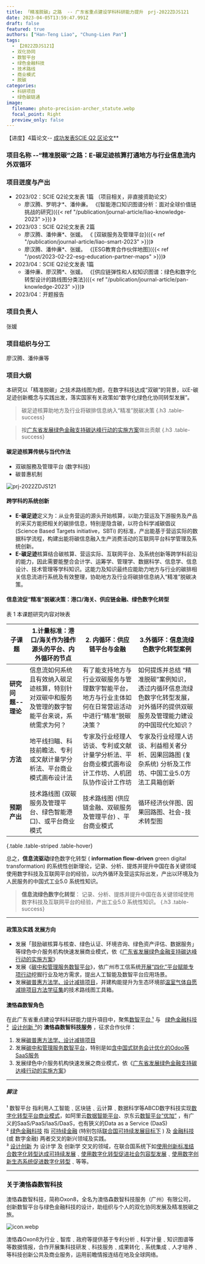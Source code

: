 ```yaml
---
title: 「精准脱碳」之路  -- 广东省重点建设学科科研能力提升　prj-2022ZDJS121
date: 2023-04-05T13:59:47.991Z
draft: false
featured: true
authors: ["Han-Teng Liao", "Chung-Lien Pan"]
tags:
  - 【2022ZDJS121】
  - 双化协同
  - 数智平台
  - 绿色金融科技
  - 技术路线
  - 商业模式
  - 脱碳
categories:
  - 科研项目
  - 绿色碳链通
image:
  filename: photo-precision-archer_statute.webp
  focal_point: Right
  preview_only: false
---
```

<style>
h1{font-size: 3.75rem; important!}
h2{font-size: 2.5rem; important!}
</style>

<div class="p-3 mb-2 bg-success text-white  container" markdown="1">

<span style="color: white;"><i class="fas fa-battery-full ai-2x fa-bounce"></i></span>
【进度】4篇论文-- [成功发表SCIE Q2 区论文](/tag/2022zdjs121)**

</div>


### 项目名称 --“精准脱碳”之路：E-碳足迹核算打通地方与行业信息流内外双循环

### 项目迸度与产出

* 2023/02：SCIE Q2论文发表 1篇  （项目相关，非直接资助论文）
    * 廖汉腾、罗明才*、潘仲亷。  《[智能港口知识图谱分析：面对全球价值链挑战的研究]({{< ref "/publication/journal-article/liao-knowledge-2023" >}}) 》
* 2023/03：SCIE Q2论文发表 2篇
    * 廖汉腾、潘仲亷*、张媛。 《 [双碳服务及管理平台]({{< ref "/publication/journal-article/liao-smart-2023" >}})》
    * 廖汉腾、潘仲亷*、张媛。  《[ESG教育合作伙伴地图]({{< ref "/post/2023-02-22-esg-education-partner-maps" >}})》
* 2023/04：SCIE Q2论文发表 1篇
    * 潘仲亷、廖汉腾*、张媛。  《[供应链弹性和人权知识图谱：绿色和数字化转型设计的路线图分类法]({{< ref "/publication/journal-article/pan-knowledge-2023" >}})》
* 2023/04：开题报告

<!--more-->

### 项目负责人
张媛

### 项目组织与分工
廖汉腾、潘仲亷等

### 项目大纲

本研究以「精准脱碳」之技术路线图为题，在数字科技达成“双碳”的背景，以E-碳足迹创新概念与实践出发，落实国家有关政策如“数字化绿色化协同转型发展”。

> 碳足迹核算助地方及行业将碳排信息纳入“精准”脱碳决策
{.h3 .table-success}


> 按[广东省发展绿色金融支持碳达峰行动的实施方案](https://www.gd.gov.cn/zwgk/wjk/qbwj/ybh/content/post_3972447.html)做出贡献
{.h3 .table-success}

#### 碳足迹核算传统与当代作法

* 双碳服務及管理平台 (数字科技)
* 碳普惠机制

![prj-2022ZDJS121](prj-2022ZDJS121.png)


#### 跨学科的系统创新
 * **E-碳足迹**定义为：从业务营运的源头开始核算，以助力营运及下游服务及产品的采买方能把相关的碳排信息，特别是隐含碳，以符合科学减碳倡议 (Science Based Targets initiative，SBTi) 的标准，产出能基于营运实际的数据科学流程，构建出能将碳信息融入生产消费活动的互联网平台科学管理及系统创新。
 * **E-碳足迹**核算结合碳核算、营运实际、互联网平台、及系统创新等跨学科前沿的能力，因此需要能整合会计学、运筹学、管理学、数据科学、信息学、信息设计、技术管理等学科知识。这能力及知识最终应能助力地方与行业的碳排相关信息流进行系统及有效整理，协助地方及行业将碳排信息纳入“精准”脱碳决策。
 
 
#### 信息流促“精准”脱碳决策：港口/海关、供应链金融、绿色数字化转型

  表 1 本课题研究内容对映表
  
|    **子课题**             |     1.计量标准：港口/海关作为操作源头的平台、内外循环的节点  |     2. 内循环：供应链平台与金融  |     3.外循环：信息流绿色数字化转型案例|
|------------------------------|---------------------------------------------------------------------------------------------------------|---------------------------------------------------------------------------------------------------------------|----------------------------------------------------------------------------------------------------------------------------------------|
|     **研究问题--理论**    |     信息流如何系统且有效纳入碳足迹核算，特别针对双碳中和服务及管理的数字智能平台来说，系统需求为何？    |     有了能支持地方与行业双碳服务与管理数字智能平台，地方与行业主体如何在日常营运活动中进行“精准”脱碳决策？    |     如何提炼并总结   “精准脱碳”案例知识，透过内循环信息流绿色数字化转型发展，对外循环的提供双碳服务及管理能力建设的中国现代化知识？    |
|     **方法**    |     地平线扫瞄、科技前瞻法、专利或文献计量学分析法、平台商业模式画布设计法                              |     专家及行业经理人访谈、专利或文献计量学分析法、平台商业模式画布设计工作坊、人机团队协作设计工作坊          |     专家及行业经理人访谈、利益相关者分析、因果回路图   (复杂系统)   分析及工作坊、中国工业5.0方法工具箱创新                            |
|     **预期产出**                 |     技术路线图 (双碳服务及管理平台、绿色智能港口)、或平台商业模式                                       |     技术路线图 (供应链金融、双碳服务及管理平台)   、平台商业模式                                              |     循环经济伙伴图、因果回路图、社会-技术转型图                                                                                        |
{.table .table-striped .table-hover}
  
  总之，**信息流驱动**绿色数字化转型 ( **information flow-driven** green digital transformation) 的系统性创新理论，记录、分析、提炼并提升中国在各关键领域使用数字科技及互联网平台的经验，以内外循环及营运实际出发，产出以环境及为人民服务的中国式工业5.0 系统性知识。

>  **信息流绿色数字化转型**： 记录、分析、提炼并提升中国在各关键领域使用数字科技及互联网平台的经验，产出工业5.0 系统性知识。
{.h3 .table-success}

---

#### 政策及实践 发展方向

* 发展「鼓励碳核算与核查、绿色认证、环境咨询、绿色资产评估、数据服务」等绿色中介服务机构快速发展商业模式，依《[广东省发展绿色金融支持碳达峰行动的实施方案](https://www.gd.gov.cn/zwgk/wjk/qbwj/ybh/content/post_3972447.html)》
* 发展《[碳中和管理服务数智平台](https://oxon8.netlify.app/post/2023-02-20-smart-digital-platforms-carbon-neutral-management-services/)》，依广州市工信系统[开展“四化”平台赋能专项行动](https://gz.gov.cn/ysgz/xwdt/ysdt/content/mpost_8787864.html)挖掘行业及地方需求，提出人工智能及数智平台应用场景。
* 发展[碳普惠方法学、设计减排项目](https://oxon8.netlify.app/post/2023-04-04-eco-design-carbon-inclusion-scheme/)，并建构能提升为生态环境部[温室气体自愿减排项目方法学征集](https://www.mee.gov.cn/xxgk2018/xxgk/xxgk06/202303/t20230330_1024693.html)的技术路线图工具箱。




#### 澳恪森数智角色

在此广东省重点建设学科科研能力提升項目中，聚焦<span class="highlight-container highlight-yellow"><span class="highlight"><a href="#脚注">数智平台 ¹</a></span></span> 与   <span class="highlight-container highlight-green"><span class="highlight"><a href="#脚注">绿色金融科技 ²</a></span></span>  <span class="highlight-container highlight-fushia"><span class="highlight"><a href="#脚注">设计创新 ³</a></span></span>的 **澳恪森数智科技服务** ，征求合作伙伴：

1. 发展[碳普惠方法学、设计减排项目](https://oxon8.netlify.app/post/2023-04-04-eco-design-carbon-inclusion-scheme/)
2. 发展[碳中和管理服务数智平台](https://oxon8.netlify.app/post/2023-02-20-smart-digital-platforms-carbon-neutral-management-services/)，特别是如[含中国式财务会计优化的Odoo等SaaS服务](https://www.sunpop.cn/)
3. 发展绿色中介服务机构快速发展之商业模式，依《[广东省发展绿色金融支持碳达峰行动的实施方案](https://www.gd.gov.cn/zwgk/wjk/qbwj/ybh/content/post_3972447.html)》

-----

#####  脚注

¹ 数智平台 指利用人工智能﹑区块链﹑云计算﹑数据科学等ABCD数字科技实现[数字化转型](http://www.sasac.gov.cn/n4470048/n13461446/n15927611/n16058233/c16135120/content.html)[平台商业模式](https://www2.deloitte.com/cn/zh/pages/soe/articles/soe-digital-transformation-2.html)，如阿里云[数据智能平台](https://datapaas.aliyun.com)、京东云[数智平台“优加”](http://www.21jingji.com/article/20230323/herald/fe6ebc956c6d6e11f7887c21cbe0a86e.html) ，有广义的SaaS/PaaS/IaaS/DaaS，也有狹义的Data as a Service (DaaS)<br/>
² [绿色金融科技](https://link.springer.com/chapter/10.1007/978-3-319-76014-8_11) 指 [可持续金融](https://www.unep.org/regions/asia-and-pacific/regional-initiatives/supporting-resource-efficiency/green-financing) (特别包括[联合国可持续发展目标下](https://www.un.org/en/digital-financing-taskforce) ) 及 [金融科技](https://www.sciencedirect.com/topics/economics-econometrics-and-finance/fintech) (或 数字金融) 两者交叉的新兴领域及实践。<br/>
³ [设计创新](https://www.sciencedirect.com/topics/social-sciences/design-innovation)  为 设计学 及 创新学 交叉的领域，在联合国系统下如[使用创新标准结合数字化转型达成可持续发展](https://www.unido.org/news/unido-promotes-innovation-standards-and-digital-transformation-achieve-sdgs)﹑[使用数字化转型促进社会包容型发展](https://www.un.org/development/desa/dspd/2021/02/digital-technologies-for-social-inclusion/)﹑[使用数字创新生态系统促进数字化转型](https://www.itu.int/itu-d/sites/innovation/)﹑等等。

---

### 关于澳恪森数智科技

澳恪森数智科技，简称Oxon8，全名为澳恪森数智科技服务（广州）有限公司，创新数智平台与绿色金融科技的设计，助组织与个人的双化协同发展及精准脱碳之旅。

![icon.webp](icon.webp)

澳恪森Oxon8为行业﹑智库﹑政府等提供基于专利分析﹑科学计量﹑知识图谱等等数据情报，合作开展集科技研发﹑科技服务﹑成果转化﹑系统集成﹑人才培养﹑等科技创新公共及商业服务，运用前瞻情报连结在地及全球网络。

